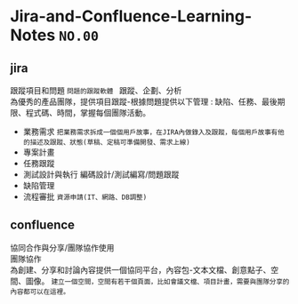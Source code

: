 # Jira-and-Confluence-Learning-Notes `NO.00`

## jira  
跟蹤項目和問題  ` 問題的跟蹤軟體  `
跟蹤、企劃、分析   
為優秀的產品團隊，提供項目跟蹤-根據問題提供以下管理 : 缺陷、任務、最後期限、程式碼、時間，掌握每個團隊活動。    
* 業務需求  ` 把業務需求拆成一個個用戶故事，在JIRA內做錄入及跟蹤，每個用戶故事有他的描述及跟蹤、狀態(草稿、定稿可準備開發、需求上線) `
* 專案計畫 
* 任務跟蹤
* 測試設計與執行 編碼設計/測試編寫/問題跟蹤
* 缺陷管理 
* 流程審批  ` 資源申請(IT、網路、DB調整) `

## confluence
協同合作與分享/團隊協作使用   
團隊協作   
為創建、分享和討論內容提供一個協同平台，內容包-文本文檔、創意點子、空間、圖像。 ` 建立一個空間，空間有若干個頁面，比如會議文檔、項目計畫，需要與團隊分享的內容都可以在這裡。 `

